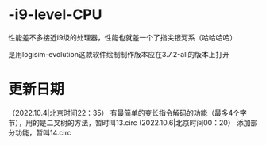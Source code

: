 # -i9-level-CPU

性能差不多接近i9级的处理器，性能也就差一个了指尖银河系（哈哈哈哈）

是用logisim-evolution这款软件绘制制作版本应在3.7.2-all的版本上打开

# 更新日期
（2022.10.4|北京时间22：35）
  有最简单的变长指令解码的功能（最多4个字节），用的是二叉树的方法，暂时叫13.circ
 (2022.10.6|北京时间00：20）
  添加部分功能，暂叫14.circ
